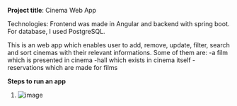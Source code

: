 **Project title**: Cinema Web App

Technologies: Frontend was made in Angular and backend with spring boot. For database, I used PostgreSQL.

This is an web app which enables user to add, remove, update, filter, search and sort cinemas with their relevant informations. Some of them are:
-a film which is presented in cinema
-hall which exists in cinema itself
-reservations which are made for films 

**Steps to run an app**
1. ![image](https://github.com/user-attachments/assets/a7594a82-baa6-43c7-a1aa-8f73529d7a1c)
